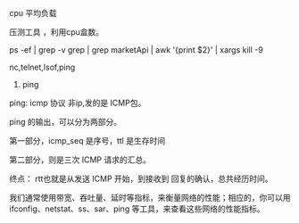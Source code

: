 cpu 平均负载

压测工具 ，利用cpu盒数。


ps -ef | grep -v grep | grep marketApi | awk '{print $2}' | xargs kill -9



nc,telnet,lsof,ping


1. ping

ping: icmp 协议 非ip,发的是 ICMP包。


ping 的输出，可以分为两部分。

第一部分，icmp_seq 是序号，ttl 是生存时间


第二部分，则是三次 ICMP 请求的汇总。

终点： rtt也就是从发送 ICMP 开始，到接收到 回复的确认，总共经历时间。


我们通常使用带宽、吞吐量、延时等指标，来衡量网络的性能；相应的，你可以用 ifconfig、netstat、ss、sar、ping 等工具，来查看这些网络的性能指标。


